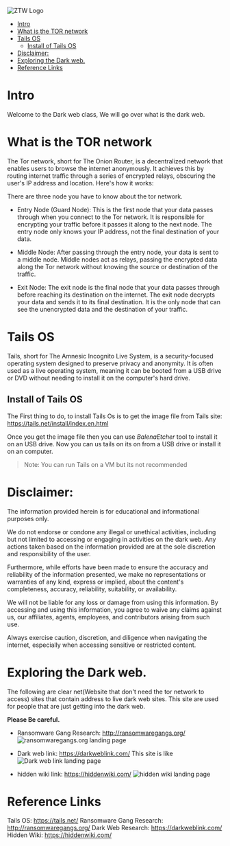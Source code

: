 ![ZTW Logo](../Assets/Hacking_Labs_graphics_ztw_logo_med_1.png)



- [Intro](#intro)
- [What is the TOR network](#what-is-the-tor-network)
- [Tails OS](#tails-os)
  - [Install of Tails OS](#install-of-tails-os)
- [Disclaimer:](#disclaimer)
- [Exploring the Dark web.](#exploring-the-dark-web)
- [Reference Links](#reference-links)

# Intro

Welcome to the Dark web class, We will go over what is the dark web.

# What is the TOR network

The Tor network, short for The Onion Router, is a decentralized network that
enables users to browse the internet anonymously. It achieves this by routing
internet traffic through a series of encrypted relays, obscuring the user's IP
address and location. Here's how it works:

There are three node you have to know about the tor network. 
- Entry Node (Guard Node): This is the first node that your data passes through
  when you connect to the Tor network. It is responsible for encrypting your
  traffic before it passes it along to the next node. The entry node only knows
  your IP address, not the final destination of your data.

- Middle Node: After passing through the entry node, your data is sent to a
  middle node. Middle nodes act as relays, passing the encrypted data along
  the Tor network without knowing the source or destination of the traffic.

- Exit Node: The exit node is the final node that your data passes through
  before reaching its destination on the internet. The exit node decrypts your
  data and sends it to its final destination. It is the only node that can see
  the unencrypted data and the destination of your traffic.

# Tails OS

Tails, short for The Amnesic Incognito Live System, is a security-focused
operating system designed to preserve privacy and anonymity. It is often used
as a live operating system, meaning it can be booted from a USB drive or DVD
without needing to install it on the computer's hard drive. 

## Install of Tails OS

The First thing to do, to install Tails Os is to get the image file from Tails
site: https://tails.net/install/index.en.html

Once you get the image file then you can use *BalenaEtcher* tool to install it
on an USB drive. Now you can us tails on its on from a USB drive or install it 
on an computer.

> Note: You can run Tails on a VM but its not recommended 

# Disclaimer:

The information provided herein is for educational and informational purposes
only.

We do not endorse or condone any illegal or unethical activities, including but
not limited to accessing or engaging in activities on the dark web. Any actions
taken based on the information provided are at the sole discretion and
responsibility of the user.

Furthermore, while efforts have been made to ensure the accuracy and
reliability of the information presented, we make no representations or
warranties of any kind, express or implied, about the content's completeness,
accuracy, reliability, suitability, or availability.

We will not be liable for any loss or damage from using this information. By
accessing and using this information, you agree to waive any claims against us,
our affiliates, agents, employees, and contributors arising from such use.

Always exercise caution, discretion, and diligence when navigating the internet,
especially when accessing sensitive or restricted content.

# Exploring the Dark web.

The following are clear net(Website that don't need the tor network to access)
sites that contain address to live dark web sites. This site are used for
people that are just getting into the dark web.

**Please Be careful.**

- Ransomware Gang Research: http://ransomwaregangs.org/ 
  ![ransomwaregangs.org landing page](../Assets/Darkweb/Ransomware.png)


- Dark web link: https://darkweblink.com/ This site is like 
  ![Dark web link landing page](../Assets/Darkweb/Darkweblink.png)

- hidden wiki link: https://hiddenwiki.com/
  ![hidden wiki landing page](../Assets/Darkweb/Hiddenwiki.png)

# Reference Links
Tails OS: https://tails.net/
Ransomware Gang Research: http://ransomwaregangs.org/
Dark Web Research: https://darkweblink.com/
Hidden Wiki: https://hiddenwiki.com/